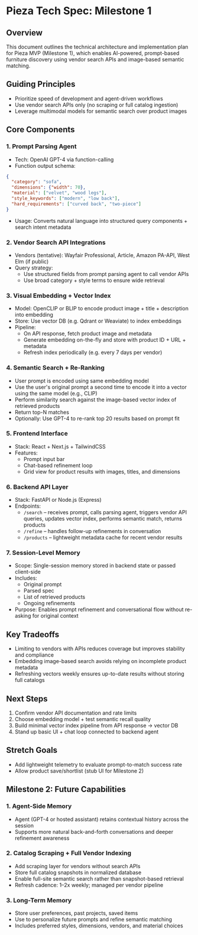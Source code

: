 # Pieza Tech Spec: Milestone 1

## Overview
This document outlines the technical architecture and implementation plan for Pieza MVP (Milestone 1), which enables AI-powered, prompt-based furniture discovery using vendor search APIs and image-based semantic matching.

## Guiding Principles
- Prioritize speed of development and agent-driven workflows
- Use vendor search APIs only (no scraping or full catalog ingestion)
- Leverage multimodal models for semantic search over product images

## Core Components

### 1. Prompt Parsing Agent
- Tech: OpenAI GPT-4 via function-calling
- Function output schema:
```json
{
  "category": "sofa",
  "dimensions": {"width": 70},
  "material": ["velvet", "wood legs"],
  "style_keywords": ["modern", "low back"],
  "hard_requirements": ["curved back", "two-piece"]
}
```
- Usage: Converts natural language into structured query components + search intent metadata

### 2. Vendor Search API Integrations
- Vendors (tentative): Wayfair Professional, Article, Amazon PA-API, West Elm (if public)
- Query strategy:
  - Use structured fields from prompt parsing agent to call vendor APIs
  - Use broad category + style terms to ensure wide retrieval

### 3. Visual Embedding + Vector Index
- Model: OpenCLIP or BLIP to encode product image + title + description into embedding
- Store: Use vector DB (e.g. Qdrant or Weaviate) to index embeddings
- Pipeline:
  - On API response, fetch product image and metadata
  - Generate embedding on-the-fly and store with product ID + URL + metadata
  - Refresh index periodically (e.g. every 7 days per vendor)

### 4. Semantic Search + Re-Ranking
- User prompt is encoded using same embedding model
- Use the user's original prompt a second time to encode it into a vector using the same model (e.g., CLIP)
- Perform similarity search against the image-based vector index of retrieved products
- Return top-N matches
- Optionally: Use GPT-4 to re-rank top 20 results based on prompt fit

### 5. Frontend Interface
- Stack: React + Next.js + TailwindCSS
- Features:
  - Prompt input bar
  - Chat-based refinement loop
  - Grid view for product results with images, titles, and dimensions

### 6. Backend API Layer
- Stack: FastAPI or Node.js (Express)
- Endpoints:
  - `/search` – receives prompt, calls parsing agent, triggers vendor API queries, updates vector index, performs semantic match, returns products
  - `/refine` – handles follow-up refinements in conversation
  - `/products` – lightweight metadata cache for recent vendor results

### 7. Session-Level Memory
- Scope: Single-session memory stored in backend state or passed client-side
- Includes:
  - Original prompt
  - Parsed spec
  - List of retrieved products
  - Ongoing refinements
- Purpose: Enables prompt refinement and conversational flow without re-asking for original context

## Key Tradeoffs
- Limiting to vendors with APIs reduces coverage but improves stability and compliance
- Embedding image-based search avoids relying on incomplete product metadata
- Refreshing vectors weekly ensures up-to-date results without storing full catalogs

## Next Steps
1. Confirm vendor API documentation and rate limits
2. Choose embedding model + test semantic recall quality
3. Build minimal vector index pipeline from API response → vector DB
4. Stand up basic UI + chat loop connected to backend agent

## Stretch Goals
- Add lightweight telemetry to evaluate prompt-to-match success rate
- Allow product save/shortlist (stub UI for Milestone 2)

## Milestone 2: Future Capabilities

### 1. Agent-Side Memory
- Agent (GPT-4 or hosted assistant) retains contextual history across the session
- Supports more natural back-and-forth conversations and deeper refinement awareness

### 2. Catalog Scraping + Full Vendor Indexing
- Add scraping layer for vendors without search APIs
- Store full catalog snapshots in normalized database
- Enable full-site semantic search rather than snapshot-based retrieval
- Refresh cadence: 1–2x weekly; managed per vendor pipeline

### 3. Long-Term Memory
- Store user preferences, past projects, saved items
- Use to personalize future prompts and refine semantic matching
- Includes preferred styles, dimensions, vendors, and material choices 